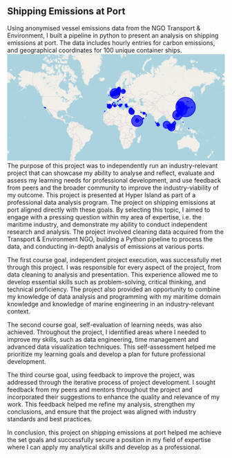Shipping Emissions at Port
-----


Using anonymised vessel emissions data from the NGO Transport & Environment, I built a pipeline in python to present an analysis on shipping emissions at port.
The data includes hourly entries for carbon emissions, and geographical coordinates for 100 unique container ships.
![World map emissions](/media/port_emissions_map.png "Emissions at Port")
The purpose of this project was to independently run an industry-relevant project that can showcase my ability to analyse and reflect, evaluate and assess my learning needs for professional development, and use feedback from peers and the broader community to improve the industry-viability of my outcome. This project is presented at Hyper Island as part of a professional data analysis program. 
The project on shipping emissions at port aligned directly with these goals. By selecting this topic, I aimed to engage with a pressing question within my area of expertise, i.e. the maritime industry, and demonstrate my ability to conduct independent research and analysis. The project involved cleaning data acquired from the Transport & Environment NGO, building a Python pipeline to process the data, and conducting in-depth analysis of emissions at various ports.

The first course goal, independent project execution, was successfully met through this project. I was responsible for every aspect of the project, from data cleaning to analysis and presentation. This experience allowed me to develop essential skills such as problem-solving, critical thinking, and technical proficiency. The project also provided an opportunity to combine my knowledge of data analysis and programming with my maritime domain knowledge and knowledge of marine engineering in an industry-relevant context.

The second course goal, self-evaluation of learning needs, was also achieved. Throughout the project, I identified areas where I needed to improve my skills, such as data engineering, time management and advanced data visualization techniques. This self-assessment helped me prioritize my learning goals and develop a plan for future professional development.

The third course goal, using feedback to improve the project, was addressed through the iterative process of project development. I sought feedback from my peers and mentors throughout the project and incorporated their suggestions to enhance the quality and relevance of my work. This feedback helped me refine my analysis, strengthen my conclusions, and ensure that the project was aligned with industry standards and best practices.

In conclusion, this project on shipping emissions at port helped me achieve the set goals and successfully secure a position in my field of expertise where I can apply my analytical skills and develop as a professional. 










